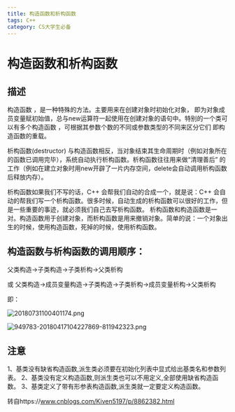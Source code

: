```yaml
---
title: 构造函数和析构函数
tags: C++
category: CS大学生必备
---
```


# 构造函数和析构函数

## 描述

构造函数 ，是一种特殊的方法。主要用来在创建对象时初始化对象， 即为对象成员变量赋初始值，总与new运算符一起使用在创建对象的语句中。特别的一个类可以有多个构造函数 ，可根据其参数个数的不同或参数类型的不同来区分它们 即构造函数的重载。

析构函数(destructor) 与构造函数相反，当对象结束其生命周期时（例如对象所在的函数已调用完毕），系统自动执行析构函数。析构函数往往用来做“清理善后” 的工作（例如在建立对象时用new开辟了一片内存空间，delete会自动调用析构函数后释放内存）。

 

析构函数如果我们不写的话，C++ 会帮我们自动的合成一个，就是说：C++ 会自动的帮我们写一个析构函数。很多时候，自动生成的析构函数可以很好的工作，但是一些重要的事迹，就必须我们自己去写析构函数。 
析构函数和构造函数是一对。构造函数用于创建对象，而析构函数是用来撤销对象。简单的说：一个对象出生的时候，使用构造函数，死掉的时候，使用析构函数。

 

## 构造函数与析构函数的调用顺序：

父类构造->子类构造->子类析构->父类析构

或 父类构造->成员变量构造->子类构造->子类析构->成员变量析构->父类析构

即：

![20180731100401174.png](https://i.loli.net/2020/03/17/jWbEq6P8VpZQLw7.png)

![949783-20180417104227869-811942323.png](https://i.loli.net/2020/03/17/YKzjgPU5nOTZsqI.png)

## 注意

1、基类没有缺省构造函数,派生类必须要在初始化列表中显式给出基类名和参数列表。
2、基类没有定义构造函数,则派生类也可以不用定义,全部使用缺省构造函数。
3、基类定义了带有形参表构造函数,派生类就一定要定义构造函数。

转自https://www.cnblogs.com/Kiven5197/p/8862382.html